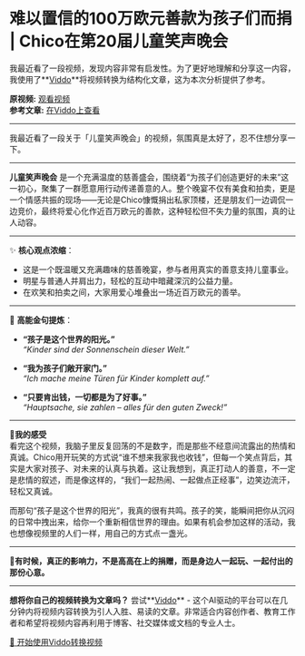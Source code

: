 # 难以置信的100万欧元善款为孩子们而捐 | Chico在第20届儿童笑声晚会

我最近看了一段视频，发现内容非常有启发性。为了更好地理解和分享这一内容，我使用了**[Viddo](https://viddo.pro/)**将视频转换为结构化文章，这为本次分析提供了参考。

**原视频:** [观看视频](https://www.youtube.com/watch?v=JATOxJm2DiA)  
**参考文章:** [在Viddo上查看](https://viddo.pro/zh/video-result/24796346-7102-417b-bd5f-91e4d3ec3da7)

---

我最近看了一段关于「儿童笑声晚会」的视频，氛围真是太好了，忍不住想分享一下。

---

**儿童笑声晚会** 是一个充满温度的慈善盛会，围绕着“为孩子们创造更好的未来”这一初心，聚集了一群愿意用行动传递善意的人。整个晚宴不仅有美食和拍卖，更是一个情感共振的现场——无论是Chico慷慨捐出私家顶楼，还是朋友们一边调侃一边竞价，最终将爱心化作近百万欧元的善款，这种轻松但不失力量的氛围，真的让人动容。

---

✨ **核心观点浓缩**：
- 这是一个既温暖又充满趣味的慈善晚宴，参与者用真实的善意支持儿童事业。
- 明星与普通人并肩出力，轻松的互动中暗藏深沉的公益力量。
- 在欢笑和拍卖之间，大家用爱心堆叠出一场近百万欧元的善举。

---

💬 **高能金句提炼**：
- **“孩子是这个世界的阳光。”**  
  *“Kinder sind der Sonnenschein dieser Welt.”*

- **“我为孩子们敞开家门。”**  
  *“Ich mache meine Türen für Kinder komplett auf.”*

- **“只要肯出钱，一切都是为了好事。”**  
  *“Hauptsache, sie zahlen – alles für den guten Zweck!”*

---

🎈**我的感受**  
看完这个视频，我脑子里反复回荡的不是数字，而是那些不经意间流露出的热情和真诚。Chico用开玩笑的方式说“谁不想来我家我也收钱”，但每一个笑点背后，其实是大家对孩子、对未来的认真与执着。这让我想到，真正打动人的善意，不一定是悲情的叙述，而是像这样的，“我们一起热闹、一起做点正经事”，边笑边流汗，轻松又真诚。

而那句“孩子是这个世界的阳光”，我真的很有共鸣。孩子的笑，能瞬间把你从沉闷的日常中拽出来，给你一个重新相信世界的理由。如果有机会参加这样的活动，我也想像视频里的人们一样，用自己的方式点一盏光。

---

**💛有时候，真正的影响力，不是高高在上的捐赠，而是身边人一起玩、一起付出的那份心意。**

---

**想将你自己的视频转换为文章吗？** 尝试**[Viddo](https://viddo.pro/)** - 这个AI驱动的平台可以在几分钟内将视频内容转换为引人入胜、易读的文章。非常适合内容创作者、教育工作者和希望将视频内容再利用于博客、社交媒体或文档的专业人士。

[🚀 开始使用Viddo转换视频](https://viddo.pro/)